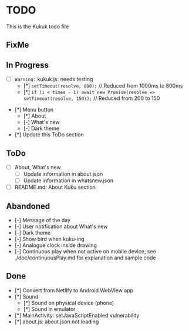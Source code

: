 # TODO
This is the Kukuk todo file

## FixMe

## In Progress
- [ ] `Warning:` kukuk.js: needs testing
    - [*] `setTimeout(resolve, 800);`  // Reduced from 1000ms to 800ms
    - [*] `if (i < times - 1) await new Promise(resolve => setTimeout(resolve, 150));`  // Reduced from 200 to 150
- [*] Menu button
    - [*] About
    - [-] What's new 
    - [-] Dark theme 
- [*] Update this ToDo section

## ToDo
- [ ] About, What's new
    - [ ] Update information in about.json
    - [ ] Update information in whatsnew.json
- [ ] README.md: About Kuku section

## Abandoned
- [-] Message of the day
- [-] User notification about What's new
- [-] Dark theme
- [-] Show bird when kuku-ing
- [-] Analogue clock inside drawing
- [-] Continuous play when not active on mobile device, see ./doc/continuousPlay.md for explanation and sample code

## Done
- [*] Convert from Netlify to Android WebView app
- [*] Sound
  - [*] Sound on physical device (phone)
  - [*] Sound in emulator
- [*] MainActivity: setJavaScriptEnabled vulnerability
- [*] about.js: about.json not loading
